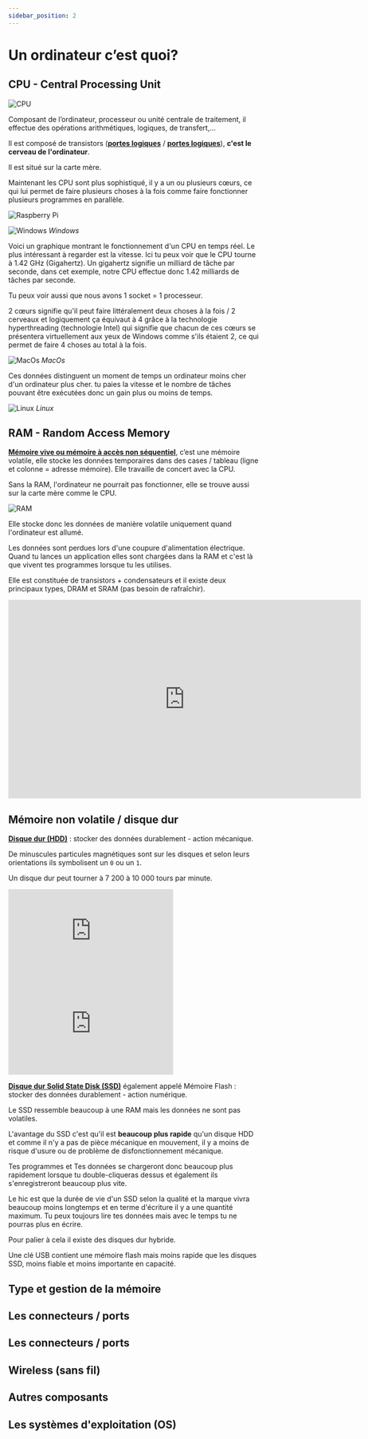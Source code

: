 ```yaml
---
sidebar_position: 2
---
```


# Un ordinateur c’est quoi?

## CPU - Central Processing Unit

![CPU](https://upload.wikimedia.org/wikipedia/commons/thumb/0/02/80486dx2-large.jpg/220px-80486dx2-large.jpg)

Composant de l’ordinateur, processeur ou unité centrale de traitement, il effectue des opérations arithmétiques, logiques, de transfert,...

Il est composé de transistors ([**portes logiques**](https://fr.wikipedia.org/wiki/Fonction_logique) / [**portes logiques**](http://www.courstechinfo.be/Techno/PortesLogiques.pdf)), **c'est le cerveau de l'ordinateur**.

Il est situé sur la carte mère.

Maintenant les CPU sont plus sophistiqué, il y a un ou plusieurs cœurs, ce qui lui permet de faire plusieurs choses à la fois comme faire fonctionner plusieurs programmes en parallèle.

![Raspberry Pi](https://m.media-amazon.com/images/I/71qC6kM1wQL._AC_SL1500_.jpg)

![Windows](/img/tutorial/processeur.png)
*Windows*

Voici un graphique montrant le fonctionnement d'un CPU en temps réel. Le plus intéressant à regarder est la vitesse. Ici tu peux voir que le CPU tourne à 1.42 GHz (Gigahertz). Un gigahertz signifie un milliard de tâche par seconde, dans cet exemple, notre CPU effectue donc 1.42 milliards de tâches par seconde.

Tu peux voir aussi que nous avons 1 socket = 1 processeur. 

2 cœurs signifie qu'il peut faire littéralement deux choses à la fois / 2 cerveaux et logiquement ça équivaut à 4 grâce à la technologie hyperthreading (technologie Intel) qui signifie que chacun de ces cœurs se présentera virtuellement aux yeux de Windows comme s'ils étaient 2, ce qui permet de faire 4 choses au total à la fois.

![MacOs](/img/tutorial/processeur2.png)
*MacOs*

Ces données distinguent un moment de temps un ordinateur moins cher d'un ordinateur plus cher. tu paies la vitesse et le nombre de tâches pouvant être exécutées donc un gain plus ou moins de temps.

![Linux](/img/tutorial/processeur3.png)
*Linux*

## RAM - Random Access Memory

[**Mémoire vive ou mémoire à accès non séquentiel**](https://fr.wikipedia.org/wiki/M%C3%A9moire_vive), c’est une mémoire volatile, elle stocke les données temporaires dans des cases / tableau (ligne et colonne = adresse mémoire). Elle travaille de concert avec la CPU.

Sans la RAM, l'ordinateur ne pourrait pas fonctionner, elle se trouve aussi sur la carte mère comme le CPU.

![RAM](/img/tutorial/ram.png)

Elle stocke donc les données de manière volatile uniquement quand l'ordinateur est allumé.

Les données sont perdues lors d'une coupure d'alimentation électrique. Quand tu lances un application elles sont chargées dans la RAM et c'est là que vivent tes programmes lorsque tu les utilises.

Elle est constituée de transistors + condensateurs et il existe deux principaux types, DRAM et SRAM (pas besoin de rafraîchir).

<iframe width="708" height="398" src="https://www.youtube.com/embed/vhKSfKbpZSQ" title="YouTube video player" frameborder="0" allow="accelerometer; autoplay; clipboard-write; encrypted-media; gyroscope; picture-in-picture" allowfullscreen></iframe>

## Mémoire non volatile / disque dur

[**Disque dur (HDD)**](https://fr.wikipedia.org/wiki/Disque_dur) : stocker des données durablement - action mécanique. 

De minuscules particules magnétiques sont sur les disques et selon leurs orientations ils symbolisent un `0` ou un `1`.

Un disque dur peut tourner à 7 200 à 10 000 tours par minute.

<iframe width="331" height="186" src="https://www.youtube.com/embed/NtPc0jI21i0" title="YouTube video player" frameborder="0" allow="accelerometer; autoplay; clipboard-write; encrypted-media; gyroscope; picture-in-picture" allowfullscreen></iframe>

<iframe width="331" height="186" src="https://www.youtube.com/embed/3owqvmMf6No" title="YouTube video player" frameborder="0" allow="accelerometer; autoplay; clipboard-write; encrypted-media; gyroscope; picture-in-picture" allowfullscreen></iframe>

[**Disque dur Solid State Disk (SSD)**](https://fr.wikipedia.org/wiki/SSD) également appelé Mémoire Flash : stocker des données durablement - action numérique.

Le SSD ressemble beaucoup à une RAM mais les données ne sont pas volatiles.

L'avantage du SSD c'est qu'il est **beaucoup plus rapide** qu'un disque HDD et comme il n'y a pas de pièce mécanique en mouvement, il y a moins  de risque d'usure ou de problème de disfonctionnement mécanique.

Tes programmes et Tes données se chargeront donc beaucoup plus rapidement lorsque tu double-cliqueras dessus et également ils s'enregistreront beaucoup plus vite.

Le hic est que la durée de vie d'un SSD selon la qualité et la marque vivra beaucoup moins longtemps et en terme d'écriture il y a une quantité maximum. Tu peux toujours lire tes données mais avec le temps tu ne pourras plus en écrire.

Pour palier à cela il existe des disques dur hybride.

Une clé USB contient une mémoire flash mais moins rapide que les disques SSD, moins fiable et moins importante en capacité.

## Type et gestion de la mémoire

## Les connecteurs / ports

## Les connecteurs / ports

## Wireless (sans fil)

## Autres composants

## Les systèmes d'exploitation (OS)